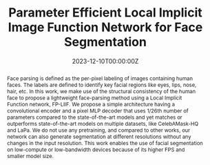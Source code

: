 ---
title: "Parameter Efficient Local Implicit Image Function Network for Face Segmentation"
authors:
- Mausoom Sarkar
- Nikitha SR
- Mayur Hemani
- Rishabh Jain
- Balaji Krishnamurthy

date: "2023-12-10T00:00:00Z"
doi: "10.1109/CVPR52729.2023.02009"

publishDate: "2023-12-10T00:00:00Z"

publication_types: ["conference"]

publication: "2023 IEEE/CVF Conference on Computer Vision and Pattern Recognition (CVPR)"
publication_short: "CVPR 2023"

abstract: "Face parsing is defined as the per-pixel labeling of images containing human faces. The labels are defined to identify key facial regions like eyes, lips, nose, hair, etc. In this work, we make use of the structural consistency of the human face to propose a lightweight face-parsing method using a Local Implicit Function network, FP-LIIF. We propose a simple architecture having a convolutional encoder and a pixel MLP decoder that uses 1/26th number of parameters compared to the state-of-the-art models and yet matches or outperforms state-of-the-art models on multiple datasets, like CelebAMask-HQ and LaPa. We do not use any pretraining, and compared to other works, our network can also generate segmentation at different resolutions without any changes in the input resolution. This work enables the use of facial segmentation on low-compute or low-bandwidth devices because of its higher FPS and smaller model size."
summary: ""

tags:
- Computer Vision
- Face Parsing
- Implicit Neural Representations

featured: true


links:
url_pdf: "https://openaccess.thecvf.com/content/CVPR2023/papers/Sarkar_Parameter_Efficient_Local_Implicit_Image_Function_Network_for_Face_Segmentation_CVPR_2023_paper.pdf"
url_code: ""
url_dataset: ""
url_poster: ""
url_project: "https://mdsrlab.github.io/2023/03/16/FP-LIIF-CVPR.html"
url_slides: ""
url_source: ""
url_video: ""

projects: []
slides: ""
---